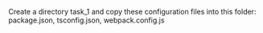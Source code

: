 Create a directory task_1 and copy these configuration files into this folder: package.json, tsconfig.json, webpack.config.js
